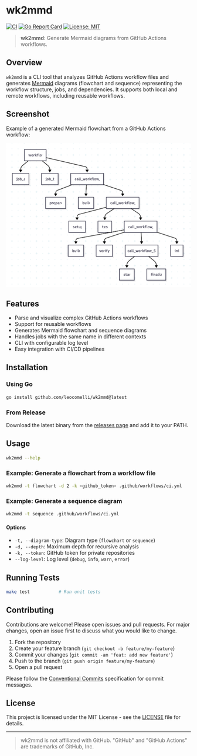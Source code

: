 # wk2mmd

[![CI](https://github.com/leocomelli/wk2mmd/actions/workflows/ci.yml/badge.svg)](https://github.com/leocomelli/wk2mmd/actions/workflows/ci.yml)
[![Go Report Card](https://goreportcard.com/badge/github.com/leocomelli/wk2mmd)](https://goreportcard.com/report/github.com/leocomelli/wk2mmd)
[![License: MIT](https://img.shields.io/badge/License-MIT-yellow.svg)](LICENSE)

> **wk2mmd**: Generate Mermaid diagrams from GitHub Actions workflows.

## Overview

`wk2mmd` is a CLI tool that analyzes GitHub Actions workflow files and generates [Mermaid](https://mermaid-js.github.io/) diagrams (flowchart and sequence) representing the workflow structure, jobs, and dependencies. It supports both local and remote workflows, including reusable workflows.

## Screenshot

Example of a generated Mermaid flowchart from a GitHub Actions workflow:

![wk2mmd example](./docs/screenshot.png)

## Features
- Parse and visualize complex GitHub Actions workflows
- Support for reusable workflows
- Generates Mermaid flowchart and sequence diagrams
- Handles jobs with the same name in different contexts
- CLI with configurable log level
- Easy integration with CI/CD pipelines

## Installation

### Using Go
```sh
go install github.com/leocomelli/wk2mmd@latest
```

### From Release
Download the latest binary from the [releases page](https://github.com/leocomelli/wk2mmd/releases) and add it to your PATH.

## Usage

```sh
wk2mmd --help
```

### Example: Generate a flowchart from a workflow file
```sh
wk2mmd -t flowchart -d 2 -k <github_token> .github/workflows/ci.yml
```

### Example: Generate a sequence diagram
```sh
wk2mmd -t sequence .github/workflows/ci.yml
```

#### Options
- `-t, --diagram-type`: Diagram type (`flowchart` or `sequence`)
- `-d, --depth`: Maximum depth for recursive analysis
- `-k, --token`: GitHub token for private repositories
- `--log-level`: Log level (`debug`, `info`, `warn`, `error`)

## Running Tests

```sh
make test           # Run unit tests
```

## Contributing

Contributions are welcome! Please open issues and pull requests. For major changes, open an issue first to discuss what you would like to change.

1. Fork the repository
2. Create your feature branch (`git checkout -b feature/my-feature`)
3. Commit your changes (`git commit -am 'feat: add new feature'`)
4. Push to the branch (`git push origin feature/my-feature`)
5. Open a pull request

Please follow the [Conventional Commits](https://www.conventionalcommits.org/) specification for commit messages.

## License

This project is licensed under the MIT License - see the [LICENSE](LICENSE) file for details.

---

> wk2mmd is not affiliated with GitHub. "GitHub" and "GitHub Actions" are trademarks of GitHub, Inc.